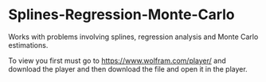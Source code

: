 # Splines-Regression-Monte-Carlo
Works with problems involving splines, regression analysis and Monte Carlo estimations. 

To view you first must go to https://www.wolfram.com/player/ and download the player and then download the file and open it in the player.
